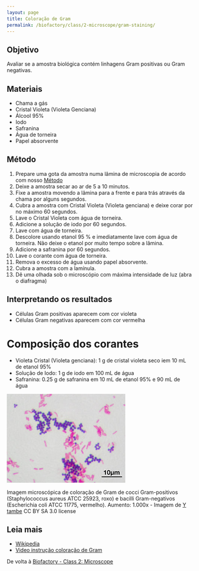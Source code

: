 ```yaml
---
layout: page
title: Coloração de Gram
permalink: /biofactory/class/2-microscope/gram-staining/
---
```


## Objetivo

Avaliar se a amostra biológica contém linhagens Gram positivas ou Gram negativas.

## Materiais

* Chama a gás
* Cristal Violeta (Violeta Genciana)
* Álcool 95%
* Iodo
* Safranina
* Água de torneira
* Papel absorvente

## Método

1. Prepare uma gota da amostra numa lâmina de microscopia de acordo com nosso [Método](/biofactory/class/2-microscope/preparing-slides/)
2. Deixe a amostra secar ao ar de 5 a 10 minutos.
3. Fixe a amostra movendo a lâmina para a frente e para trás através da chama por alguns segundos.
4. Cubra a amostra com Cristal Violeta (Violeta genciana) e deixe corar por no máximo 60 segundos.
5. Lave o Cristal Violeta com água de torneira.
6. Adicione a solução de iodo por 60 segundos.
7. Lave com água de torneira.
8. Descolore usando etanol 95 % e imediatamente lave com água de torneira. Não deixe o etanol por muito tempo sobre a lâmina.
9. Adicione a safranina por 60 segundos.
10. Lave o corante com água de torneira.
11. Remova o excesso de água usando papel absorvente.
12. Cubra a amostra com a lamínula.
13. Dê uma olhada sob o microscópio com máxima intensidade de luz (abra o diafragma)

## Interpretando os resultados

* Células Gram positivas aparecem com cor violeta
* Células Gram negativas aparecem com cor vermelha

# Composição dos corantes

* Violeta Cristal (Violeta genciana): 1 g de cristal violeta seco iem 10 mL de etanol 95% 
* Solução de Iodo: 1 g de iodo em 100 mL de água
* Safranina: 0.25 g de safranina em 10 mL de etanol 95% e 90 mL de água 

![Coloração de Gram](/biofactory/class/2/gram-stain.jpg)

Imagem microscópica de coloração de Gram de cocci Gram-positivos (Staphylococcus aureus ATCC 25923, roxo) e bacilli Gram-negativos (Escherichia coli ATCC 11775, vermelho). Aumento: 1.000x - Imagem de [Y tambe](http://commons.wikimedia.org/wiki/File:Gram_stain_01.jpg) CC BY SA 3.0 license 

## Leia mais

* [Wikipedia](http://en.wikipedia.org/wiki/Gram_staining)
* [Video instrução coloração de Gram](https://www.youtube.com/watch?v=9Bnak_ITqck)

De volta à [Biofactory - Class 2: Microscope](/biofactory/class/2-microscope/)
